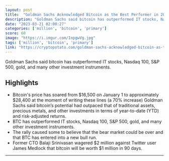 ```yaml
---
layout: post
title:  "Goldman Sachs Acknowledged Bitcoin as the Best Performer in 2023"
description: "Goldman Sachs said bitcoin has outperformed IT stocks, Nasdaq 100, S&P 500, gold, and many other investment instruments."
date: "2023-03-21 02:00:27"
categories: ['million', 'bitcoin', 'primary']
score: 60
image: "https://i.imgur.com/InpgwVg.jpg"
tags: ['million', 'bitcoin', 'primary']
link: "https://cryptopotato.com/goldman-sachs-acknowledged-bitcoin-as-the-best-performer-in-2023/?utm_source=coingecko&amp;utm_content=coingecko&amp;utm_campaign=coingecko&amp;utm_medium=coingecko&amp;utm_term=coingecko"
---
```


Goldman Sachs said bitcoin has outperformed IT stocks, Nasdaq 100, S&P 500, gold, and many other investment instruments.

## Highlights

- Bitcoin's price has soared from $16,500 on January 1 to approximately $28,400 at the moment of writing these lines (a 70% increase) Goldman Sachs said bitcoin’s potential had outpaced that of traditional assets, precious metals, and other investments in terms of year-to-date (YTD) and risk-adjusted returns.
- BTC has outperformed IT stocks, Nasdaq 100, S&P 500, gold, and many other investment instruments.
- The rally caused some to believe that the bear market could be over and that BTC has entered into a new bull run.
- Former CTO Balaji Srinivasan wagered $2 million against Twitter user James Medlock that bitcoin will be worth $1 million in 90 days.

---
